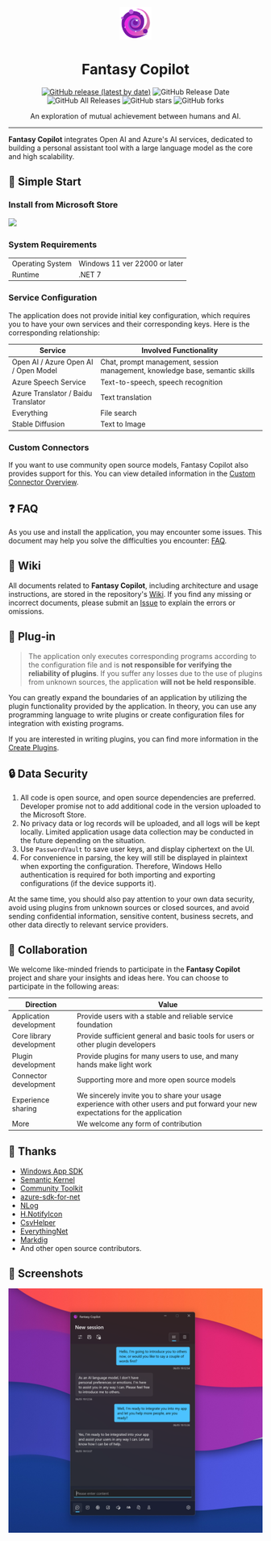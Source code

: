 <p align="center">
<img src="./src/App/Assets/StoreLogo.png" width="64px"/>
</p>

<div align="center">

# Fantasy Copilot

[![GitHub release (latest by date)](https://img.shields.io/github/v/release/Richasy/FantasyCopilot)](https://github.com/Richasy/FantasyCopilot/releases) ![GitHub Release Date](https://img.shields.io/github/release-date/Richasy/FantasyCopilot) ![GitHub All Releases](https://img.shields.io/github/downloads/Richasy/FantasyCopilot/total) ![GitHub stars](https://img.shields.io/github/stars/Richasy/FantasyCopilot?style=flat) ![GitHub forks](https://img.shields.io/github/forks/Richasy/FantasyCopilot)

An exploration of mutual achievement between humans and AI.

</div>

---

**Fantasy Copilot** integrates Open AI and Azure's AI services, dedicated to building a personal assistant tool with a large language model as the core and high scalability.

## 🙌 Simple Start

### Install from Microsoft Store

<p align="left">
  <a title="Get from Microsoft Store" href="https://www.microsoft.com/store/apps/9NB0NB3MLQTM?launch=true&mode=full" target="_blank">
    <picture>
      <source srcset="https://get.microsoft.com/images/en-US%20light.svg" media="(prefers-color-scheme: dark)" />
      <source srcset="https://get.microsoft.com/images/en-US%20dark.svg" media="(prefers-color-scheme: light), (prefers-color-scheme: no-preference)" />
      <img src="https://get.microsoft.com/images/en-US%20dark.svg" width=144 />
    </picture>
  </a>
</p>

### System Requirements

|                  |                               |
| ---------------- | ----------------------------- |
| Operating System | Windows 11 ver 22000 or later |
| Runtime          | .NET 7                        |

### Service Configuration

The application does not provide initial key configuration, which requires you to have your own services and their corresponding keys. Here is the corresponding relationship:

| Service                  | Involved Functionality                                                           |
| ------------------------ | -------------------------------------------------------------------------------- |
| Open AI / Azure Open AI / Open Model | Chat, prompt management, session management, knowledge base, semantic skills |
| Azure Speech Service     | Text-to-speech, speech recognition                                               |
| Azure Translator / Baidu Translator        | Text translation                                                                 |
| Everything               | File search                                                                      |
| Stable Diffusion         | Text to Image                                           |

### Custom Connectors

If you want to use community open source models, Fantasy Copilot also provides support for this. You can view detailed information in the [Custom Connector Overview](https://github.com/Richasy/FantasyCopilot/wiki/Custom-Connector-Overview).

## ❓ FAQ

As you use and install the application, you may encounter some issues. This document may help you solve the difficulties you encounter: [FAQ](https://github.com/Richasy/FantasyCopilot/wiki/).

## 📃 Wiki

All documents related to **Fantasy Copilot**, including architecture and usage instructions, are stored in the repository's [Wiki](https://github.com/Richasy/FantasyCopilot/wiki). If you find any missing or incorrect documents, please submit an [Issue](https://github.com/Richasy/FantasyCopilot/issues/new/choose) to explain the errors or omissions.

## 🔌 Plug-in

> The application only executes corresponding programs according to the configuration file and is **not responsible for verifying the reliability of plugins**. If you suffer any losses due to the use of plugins from unknown sources, the application **will not be held responsible**.

You can greatly expand the boundaries of an application by utilizing the plugin functionality provided by the application. In theory, you can use any programming language to write plugins or create configuration files for integration with existing programs.

If you are interested in writing plugins, you can find more information in the [Create Plugins](https://github.com/Richasy/FantasyCopilot/wiki/Create-Plugins).

## 🔒 Data Security

1. All code is open source, and open source dependencies are preferred. Developer promise not to add additional code in the version uploaded to the Microsoft Store.
2. No privacy data or log records will be uploaded, and all logs will be kept locally. Limited application usage data collection may be conducted in the future depending on the situation.
3. Use `PasswordVault` to save user keys, and display ciphertext on the UI.
4. For convenience in parsing, the key will still be displayed in plaintext when exporting the configuration. Therefore, Windows Hello authentication is required for both importing and exporting configurations (if the device supports it).

At the same time, you should also pay attention to your own data security, avoid using plugins from unknown sources or closed sources, and avoid sending confidential information, sensitive content, business secrets, and other data directly to relevant service providers.

## 🚀 Collaboration

We welcome like-minded friends to participate in the **Fantasy Copilot** project and share your insights and ideas here. You can choose to participate in the following areas:

| Direction         | Value                                                         |
| ----------------- | ------------------------------------------------------------- |
| Application development | Provide users with a stable and reliable service foundation |
| Core library development | Provide sufficient general and basic tools for users or other plugin developers |
| Plugin development | Provide plugins for many users to use, and many hands make light work |
| Connector development | Supporting more and more open source models |
| Experience sharing | We sincerely invite you to share your usage experience with other users and put forward your new expectations for the application |
| More | We welcome any form of contribution |

## 🤩 Thanks

- [Windows App SDK](https://github.com/microsoft/WindowsAppSDK)
- [Semantic Kernel](https://github.com/microsoft/semantic-kernel)
- [Community Toolkit](https://github.com/CommunityToolkit)
- [azure-sdk-for-net](https://github.com/Azure/azure-sdk-for-net)
- [NLog](https://nlog-project.org/)
- [H.NotifyIcon](https://github.com/HavenDV/H.NotifyIcon)
- [CsvHelper](https://github.com/JoshClose/CsvHelper)
- [EverythingNet](https://github.com/ju2pom/EverythingNet)
- [Markdig](https://github.com/xoofx/markdig)
- And other open source contributors.

## 🧩 Screenshots

![Screenshot](assets/screenshot_en.png)